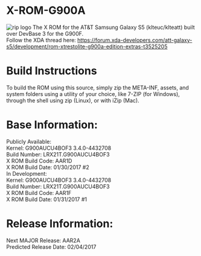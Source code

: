 # X-ROM-G900A
![rip logo](http://i.imgur.com/u7cQBVW.jpg)
The X ROM for the AT&amp;T Samsung Galaxy S5 (klteuc/klteatt) built over DevBase 3 for the G900F.  
Follow the XDA thread here: https://forum.xda-developers.com/att-galaxy-s5/development/rom-xtrestolite-g900a-edition-extras-t3525205

# Build Instructions
To build the ROM using this source, simply zip the META-INF, assets, and system folders using a utility of your choice, like 7-ZIP (for Windows), through the shell using zip (Linux), or with iZip (Mac).

# Base Information:
Publicly Available:  
Kernel: G900AUCU4BOF3 3.4.0-4432708  
Build Number: LRX21T.G900AUCU4BOF3  
X ROM Build Code: AAR1D  
X ROM Build Date: 01/30/2017 #2  
In Development:  
Kernel: G900AUCU4BOF3 3.4.0-4432708  
Build Number: LRX21T.G900AUCU4BOF3  
X ROM Build Code: AAR1F  
X ROM Build Date: 01/31/2017 #1

# Release Information:
Next MAJOR Release: AAR2A  
Predicted Release Date: 02/04/2017  

